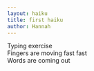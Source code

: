 ```yaml
---
layout: haiku
title: first haiku
author: Hannah
---
```


Typing exercise<br>
Fingers are moving fast fast<br>
Words are coming out<br>
